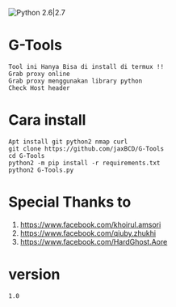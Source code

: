 ![Python 2.6|2.7](https://img.shields.io/badge/python-2.6|2.7-yellow.svg)
# G-Tools
```
Tool ini Hanya Bisa di install di termux !!
Grab proxy online
Grab proxy menggunakan library python
Check Host header
```
# Cara install
```
Apt install git python2 nmap curl
git clone https://github.com/jaxBCD/G-Tools
cd G-Tools
python2 -m pip install -r requirements.txt
python2 G-Tools.py
```
# Special Thanks to
1. https://www.facebook.com/khoirul.amsori
2. https://www.facebook.com/qiuby.zhukhi
3. https://www.facebook.com/HardGhost.Aore

# version
```
1.0
```
